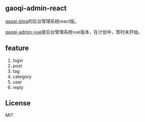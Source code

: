 ## gaoqi-admin-react

[gaoqi-blog](https://github.com/luoyjx/gaoqi-blog)的后台管理系统react版。

[gaoqi-admin-vue](https://github.com/gaoqixhb/gaoqi-admin-vue)是后台管理系统vue版本，在计划中，暂时未开始。

## feature

1. login
1. post
1. tag
1. category
1. user
1. reply

## License

MIT
